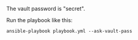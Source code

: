The vault password is "secret".

Run the playbook like this:

    ansible-playbook playbook.yml --ask-vault-pass
